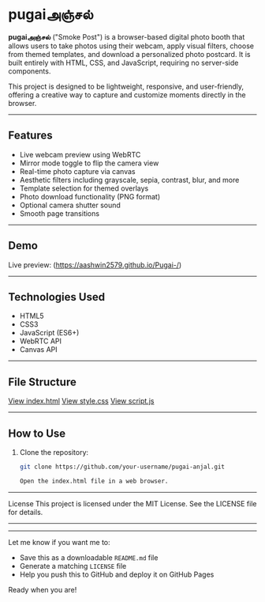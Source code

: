 # pugaiஅஞ்சல்

**pugaiஅஞ்சல்** ("Smoke Post") is a browser-based digital photo booth that allows users to take photos using their webcam, apply visual filters, choose from themed templates, and download a personalized photo postcard. It is built entirely with HTML, CSS, and JavaScript, requiring no server-side components.

This project is designed to be lightweight, responsive, and user-friendly, offering a creative way to capture and customize moments directly in the browser.

---

## Features

- Live webcam preview using WebRTC
- Mirror mode toggle to flip the camera view
- Real-time photo capture via canvas
- Aesthetic filters including grayscale, sepia, contrast, blur, and more
- Template selection for themed overlays
- Photo download functionality (PNG format)
- Optional camera shutter sound
- Smooth page transitions

---

## Demo

Live preview: (https://aashwin2579.github.io/Pugai-/)

---

## Technologies Used

- HTML5
- CSS3
- JavaScript (ES6+)
- WebRTC API
- Canvas API

---

## File Structure

[View index.html](./index.html)
[View style.css](./style.css)
[View script.js](./script.js)


---

## How to Use

1. Clone the repository:
   ```bash
   git clone https://github.com/your-username/pugai-anjal.git

   Open the index.html file in a web browser.
---
License
This project is licensed under the MIT License. See the LICENSE file for details.

---
---

Let me know if you want me to:

- Save this as a downloadable `README.md` file  
- Generate a matching `LICENSE` file  
- Help you push this to GitHub and deploy it on GitHub Pages

Ready when you are!

